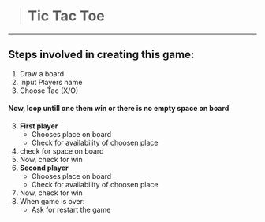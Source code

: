 ># Tic Tac Toe
---
## Steps involved in creating this game: 
1. Draw a board
1. Input Players name
1. Choose Tac (X/O)
#### Now,  loop untill one them win or there is no empty space on board
3. **First player**
    * Chooses place on board
    * Check for availability of choosen place
3. check for space on board
3. Now, check for win
3. **Second player**
    * Chooses place on board
    * Check for availability of choosen place
3. Now, check for win
4. When game is over:
    * Ask for restart the game